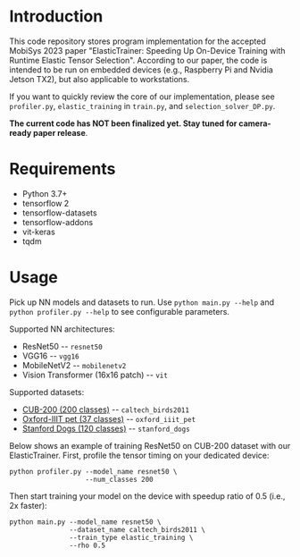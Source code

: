 # Introduction
This code repository stores program implementation for the accepted MobiSys 2023 paper "ElasticTrainer: Speeding Up On-Device Training with Runtime Elastic Tensor Selection". According to our paper, the code is intended to be run on embedded devices (e.g., Raspberry Pi and Nvidia Jetson TX2), but also applicable to workstations.

If you want to quickly review the core of our implementation, please see `profiler.py`, `elastic_training` in `train.py`, and `selection_solver_DP.py`.

**The current code has NOT been finalized yet. Stay tuned for camera-ready paper release**.

# Requirements
* Python 3.7+
* tensorflow 2
* tensorflow-datasets
* tensorflow-addons
* vit-keras
* tqdm

# Usage
Pick up NN models and datasets to run. Use `python main.py --help` and `python profiler.py --help` to see configurable parameters.

Supported NN architectures:
* ResNet50 -- `resnet50`
* VGG16 -- `vgg16`
* MobileNetV2 -- `mobilenetv2`
* Vision Transformer (16x16 patch) -- `vit`

Supported datasets:
* [CUB-200 (200 classes)](https://www.vision.caltech.edu/datasets/cub_200_2011/) -- `caltech_birds2011`
* [Oxford-IIIT pet (37 classes)](https://www.robots.ox.ac.uk/~vgg/data/pets/) -- `oxford_iiit_pet`
* [Stanford Dogs (120 classes)](http://vision.stanford.edu/aditya86/ImageNetDogs/) -- `stanford_dogs`

Below shows an example of training ResNet50 on CUB-200 dataset with our ElasticTrainer. First, profile the tensor timing on your dedicated device:
```
python profiler.py --model_name resnet50 \
                   --num_classes 200
```
Then start training your model on the device with speedup ratio of 0.5 (i.e., 2x faster):
```
python main.py --model_name resnet50 \
               --dataset_name caltech_birds2011 \
               --train_type elastic_training \
               --rho 0.5
```
